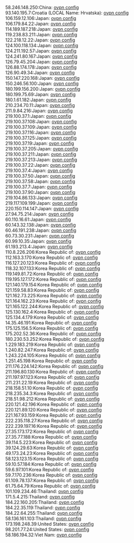 58.246.148.250:China: [ovpn config](vpn/58_246_148_250.ovpn)  
93.140.195.7:Croatia (LOCAL Name: Hrvatska): [ovpn config](vpn/93_140_195_7.ovpn)  
106.159.12.106:Japan: [ovpn config](vpn/106_159_12_106.ovpn)  
106.179.84.22:Japan: [ovpn config](vpn/106_179_84_22.ovpn)  
114.189.187.218:Japan: [ovpn config](vpn/114_189_187_218.ovpn)  
119.238.83.211:Japan: [ovpn config](vpn/119_238_83_211.ovpn)  
122.218.12.22:Japan: [ovpn config](vpn/122_218_12_22.ovpn)  
124.100.118.134:Japan: [ovpn config](vpn/124_100_118_134.ovpn)  
124.211.192.57:Japan: [ovpn config](vpn/124_211_192_57.ovpn)  
124.241.80.167:Japan: [ovpn config](vpn/124_241_80_167.ovpn)  
126.79.45.204:Japan: [ovpn config](vpn/126_79_45_204.ovpn)  
126.88.174.178:Japan: [ovpn config](vpn/126_88_174_178.ovpn)  
126.90.49.34:Japan: [ovpn config](vpn/126_90_49_34.ovpn)  
150.147.220.168:Japan: [ovpn config](vpn/150_147_220_168.ovpn)  
150.246.56.100:Japan: [ovpn config](vpn/150_246_56_100.ovpn)  
180.199.156.200:Japan: [ovpn config](vpn/180_199_156_200.ovpn)  
180.199.75.69:Japan: [ovpn config](vpn/180_199_75_69.ovpn)  
180.1.61.182:Japan: [ovpn config](vpn/180_1_61_182.ovpn)  
210.234.70.11:Japan: [ovpn config](vpn/210_234_70_11.ovpn)  
211.9.84.216:Japan: [ovpn config](vpn/211_9_84_216.ovpn)  
219.100.37.1:Japan: [ovpn config](vpn/219_100_37_1.ovpn)  
219.100.37.108:Japan: [ovpn config](vpn/219_100_37_108.ovpn)  
219.100.37.109:Japan: [ovpn config](vpn/219_100_37_109.ovpn)  
219.100.37.116:Japan: [ovpn config](vpn/219_100_37_116.ovpn)  
219.100.37.125:Japan: [ovpn config](vpn/219_100_37_125.ovpn)  
219.100.37.19:Japan: [ovpn config](vpn/219_100_37_19.ovpn)  
219.100.37.205:Japan: [ovpn config](vpn/219_100_37_205.ovpn)  
219.100.37.211:Japan: [ovpn config](vpn/219_100_37_211.ovpn)  
219.100.37.213:Japan: [ovpn config](vpn/219_100_37_213.ovpn)  
219.100.37.22:Japan: [ovpn config](vpn/219_100_37_22.ovpn)  
219.100.37.4:Japan: [ovpn config](vpn/219_100_37_4.ovpn)  
219.100.37.50:Japan: [ovpn config](vpn/219_100_37_50.ovpn)  
219.100.37.58:Japan: [ovpn config](vpn/219_100_37_58.ovpn)  
219.100.37.7:Japan: [ovpn config](vpn/219_100_37_7.ovpn)  
219.100.37.90:Japan: [ovpn config](vpn/219_100_37_90.ovpn)  
219.104.86.133:Japan: [ovpn config](vpn/219_104_86_133.ovpn)  
219.117.109.199:Japan: [ovpn config](vpn/219_117_109_199.ovpn)  
220.150.114.147:Japan: [ovpn config](vpn/220_150_114_147.ovpn)  
27.94.75.214:Japan: [ovpn config](vpn/27_94_75_214.ovpn)  
60.110.16.61:Japan: [ovpn config](vpn/60_110_16_61.ovpn)  
60.143.32.138:Japan: [ovpn config](vpn/60_143_32_138.ovpn)  
60.46.191.238:Japan: [ovpn config](vpn/60_46_191_238.ovpn)  
60.73.30.231:Japan: [ovpn config](vpn/60_73_30_231.ovpn)  
60.99.10.35:Japan: [ovpn config](vpn/60_99_10_35.ovpn)  
61.193.213.4:Japan: [ovpn config](vpn/61_193_213_4.ovpn)  
110.8.226.206:Korea Republic of: [ovpn config](vpn/110_8_226_206.ovpn)  
112.163.3.170:Korea Republic of: [ovpn config](vpn/112_163_3_170.ovpn)  
116.127.20.123:Korea Republic of: [ovpn config](vpn/116_127_20_123.ovpn)  
118.32.107.133:Korea Republic of: [ovpn config](vpn/118_32_107_133.ovpn)  
119.149.81.72:Korea Republic of: [ovpn config](vpn/119_149_81_72.ovpn)  
119.195.127.172:Korea Republic of: [ovpn config](vpn/119_195_127_172.ovpn)  
121.140.179.154:Korea Republic of: [ovpn config](vpn/121_140_179_154.ovpn)  
121.159.58.83:Korea Republic of: [ovpn config](vpn/121_159_58_83.ovpn)  
121.162.73.225:Korea Republic of: [ovpn config](vpn/121_162_73_225.ovpn)  
121.164.162.23:Korea Republic of: [ovpn config](vpn/121_164_162_23.ovpn)  
121.165.122.244:Korea Republic of: [ovpn config](vpn/121_165_122_244.ovpn)  
125.130.162.4:Korea Republic of: [ovpn config](vpn/125_130_162_4.ovpn)  
125.134.4.179:Korea Republic of: [ovpn config](vpn/125_134_4_179.ovpn)  
14.35.46.191:Korea Republic of: [ovpn config](vpn/14_35_46_191.ovpn)  
175.125.156.5:Korea Republic of: [ovpn config](vpn/175_125_156_5.ovpn)  
175.202.52.36:Korea Republic of: [ovpn config](vpn/175_202_52_36.ovpn)  
180.230.53.252:Korea Republic of: [ovpn config](vpn/180_230_53_252.ovpn)  
1.229.183.219:Korea Republic of: [ovpn config](vpn/1_229_183_219.ovpn)  
1.240.82.247:Korea Republic of: [ovpn config](vpn/1_240_82_247.ovpn)  
1.243.224.105:Korea Republic of: [ovpn config](vpn/1_243_224_105.ovpn)  
1.251.45.198:Korea Republic of: [ovpn config](vpn/1_251_45_198.ovpn)  
211.176.224.142:Korea Republic of: [ovpn config](vpn/211_176_224_142.ovpn)  
211.196.80.130:Korea Republic of: [ovpn config](vpn/211_196_80_130.ovpn)  
211.197.97.123:Korea Republic of: [ovpn config](vpn/211_197_97_123.ovpn)  
211.231.22.19:Korea Republic of: [ovpn config](vpn/211_231_22_19.ovpn)  
218.158.51.10:Korea Republic of: [ovpn config](vpn/218_158_51_10.ovpn)  
218.235.34.3:Korea Republic of: [ovpn config](vpn/218_235_34_3.ovpn)  
218.51.98.212:Korea Republic of: [ovpn config](vpn/218_51_98_212.ovpn)  
220.121.42.196:Korea Republic of: [ovpn config](vpn/220_121_42_196.ovpn)  
220.121.89.120:Korea Republic of: [ovpn config](vpn/220_121_89_120.ovpn)  
221.167.93.159:Korea Republic of: [ovpn config](vpn/221_167_93_159.ovpn)  
222.235.118.27:Korea Republic of: [ovpn config](vpn/222_235_118_27.ovpn)  
222.239.197.16:Korea Republic of: [ovpn config](vpn/222_239_197_16.ovpn)  
27.35.173.172:Korea Republic of: [ovpn config](vpn/27_35_173_172.ovpn)  
27.35.77.188:Korea Republic of: [ovpn config](vpn/27_35_77_188.ovpn)  
39.114.5.223:Korea Republic of: [ovpn config](vpn/39_114_5_223.ovpn)  
39.124.29.63:Korea Republic of: [ovpn config](vpn/39_124_29_63.ovpn)  
49.173.24.23:Korea Republic of: [ovpn config](vpn/49_173_24_23.ovpn)  
58.123.123.15:Korea Republic of: [ovpn config](vpn/58_123_123_15.ovpn)  
59.10.57.184:Korea Republic of: [ovpn config](vpn/59_10_57_184.ovpn)  
59.6.97.101:Korea Republic of: [ovpn config](vpn/59_6_97_101.ovpn)  
59.7.170.236:Korea Republic of: [ovpn config](vpn/59_7_170_236.ovpn)  
61.109.78.137:Korea Republic of: [ovpn config](vpn/61_109_78_137.ovpn)  
61.75.64.79:Korea Republic of: [ovpn config](vpn/61_75_64_79.ovpn)  
101.109.234.46:Thailand: [ovpn config](vpn/101_109_234_46.ovpn)  
171.5.4.215:Thailand: [ovpn config](vpn/171_5_4_215.ovpn)  
184.22.160.205:Thailand: [ovpn config](vpn/184_22_160_205.ovpn)  
184.22.35.119:Thailand: [ovpn config](vpn/184_22_35_119.ovpn)  
184.22.64.255:Thailand: [ovpn config](vpn/184_22_64_255.ovpn)  
58.136.161.103:Thailand: [ovpn config](vpn/58_136_161_103.ovpn)  
173.198.248.39:United States: [ovpn config](vpn/173_198_248_39.ovpn)  
98.201.77.24:United States: [ovpn config](vpn/98_201_77_24.ovpn)  
58.186.194.32:Viet Nam: [ovpn config](vpn/58_186_194_32.ovpn)  
